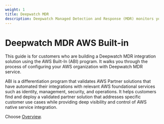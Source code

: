 ```yaml
---
weight: 1
title: Deepwatch MDR 
description: Deepwatch Managed Detection and Response (MDR) monitors your AWS Cloud services to detect critical security issues, common configuration errors, and patterns of suspicious behavior.
---
```


# Deepwatch MDR AWS Built-in

This guide is for customers who are building a Deepwatch MDR integration solution using the AWS Built-In (ABI) program. It walks you through the process of configuring your AWS organization with Deepwatch MDR service.

ABI is a differentiation program that validates AWS Partner solutions that have automated their integrations with relevant AWS foundational services such as identity, management, security, and operations. It helps customers find and deploy a validated partner solution that addresses specific customer use cases while providing deep visibility and control of AWS native service integration.

Choose [Overview](/overview/index.html).
